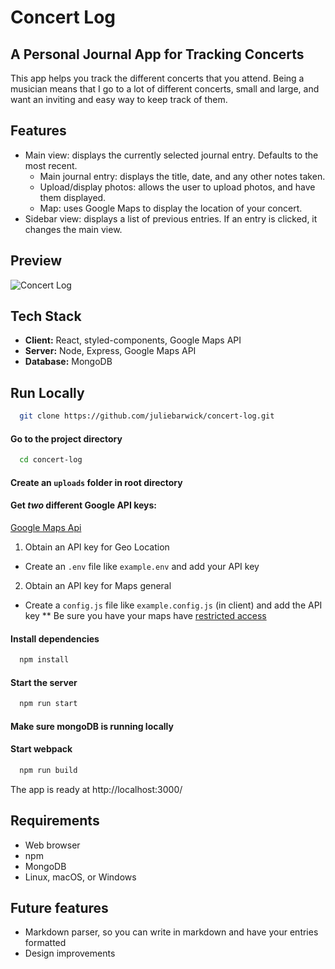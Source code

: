 # Concert Log

## A Personal Journal App for Tracking Concerts
This app helps you track the different concerts that you attend. Being a musician means that I go to a lot of different concerts, small and large, and want an inviting and easy way to keep track of them.

## Features
* Main view: displays the currently selected journal entry. Defaults to the most recent.
  * Main journal entry: displays the title, date, and any other notes taken.
  * Upload/display photos: allows the user to upload photos, and have them displayed.
  * Map: uses Google Maps to display the location of your concert.
* Sidebar view: displays a list of previous entries. If an entry is clicked, it changes the main view.

## Preview
![Concert Log](https://github.com/juliebarwick/concert-log/blob/main/gif/concert-log.gif?raw=true)

## Tech Stack
* **Client:** React, styled-components, Google Maps API
* **Server:** Node, Express, Google Maps API
* **Database:** MongoDB

## Run Locally
```bash
  git clone https://github.com/juliebarwick/concert-log.git
```

#### Go to the project directory

```bash
  cd concert-log
```

#### Create an `uploads` folder in root directory

#### Get *two* different Google API keys:
[Google Maps Api](https://developers.google.com/maps/documentation/javascript/overview)
1. Obtain an API key for Geo Location
- Create an `.env` file like `example.env` and add your API key
2. Obtain an API key for Maps general
- Create a `config.js` file like `example.config.js` (in client) and add the API key
** Be sure you have your maps have [restricted access](https://cloud.google.com/blog/products/maps-platform/google-maps-platform-best-practices-restricting-api-keys)

#### Install dependencies

```bash
  npm install
```

#### Start the server

```bash
  npm run start
```

#### Make sure mongoDB is running locally

#### Start webpack

```bash
  npm run build
```
The app is ready at http://localhost:3000/

## Requirements
* Web browser
* npm
* MongoDB
* Linux, macOS, or Windows

## Future features
* Markdown parser, so you can write in markdown and have your entries formatted
* Design improvements